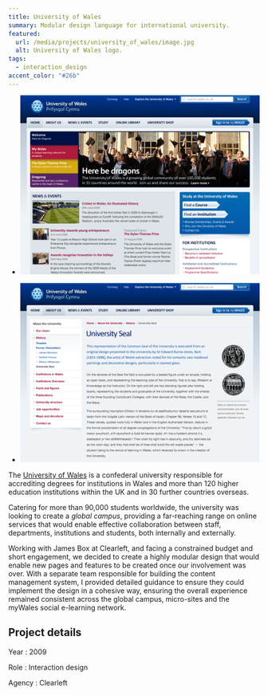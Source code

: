 ```yaml
---
title: University of Wales
summary: Modular design language for international university.
featured:
  url: /media/projects/university_of_wales/image.jpg
  alt: University of Wales logo.
tags:
  - interaction_design
accent_color: "#26b"
---
```


- ![Home page.](/media/projects/university_of_wales/homepage.png#screenshot)

- ![About page.](/media/projects/university_of_wales/about.png#screenshot)

The [University of Wales][1] is a confederal university responsible for accrediting degrees for institutions in Wales and more than 120 higher education institutions within the UK and in 30 further countries overseas.

Catering for more than 90,000 students worldwide, the university was looking to create a _global campus_, providing a far-reaching range on online services that would enable effective collaboration between staff, departments, institutions and students, both internally and externally.

Working with James Box at Clearleft, and facing a constrained budget and short engagement, we decided to create a highly modular design that would enable new pages and features to be created once our involvement was over. With a separate team responsible for building the content management system, I provided detailed guidance to ensure they could implement the design in a cohesive way, ensuring the overall experience remained consistent across the global campus, micro-sites and the myWales social e-learning network.

## Project details

Year
: 2009

Role
: Interaction design

Agency
: Clearleft

[1]: https://www.wales.ac.uk
